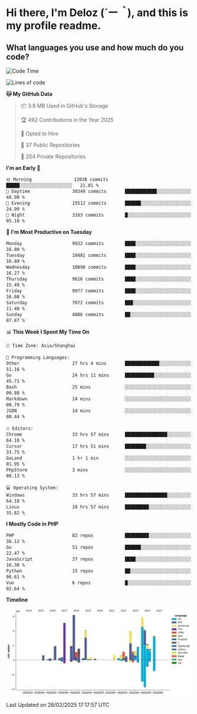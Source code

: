 # **Hi there, I'm Deloz (*´ー｀*), and this is my profile readme.**

## **What languages you use and how much do you code?**

<!--START_SECTION:waka-->
![Code Time](http://img.shields.io/badge/Code%20Time-5%2C796%20hrs%2017%20mins-blue)

![Lines of code](https://img.shields.io/badge/From%20Hello%20World%20I%27ve%20Written-52.7%20million%20lines%20of%20code-blue)

**🐱 My GitHub Data** 

> 📦 3.8 MB Used in GitHub's Storage 
 > 
> 🏆 492 Contributions in the Year 2025
 > 
> 💼 Opted to Hire
 > 
> 📜 37 Public Repositories 
 > 
> 🔑 204 Private Repositories 
 > 
**I'm an Early 🐤** 

```text
🌞 Morning                13038 commits       █████░░░░░░░░░░░░░░░░░░░░   21.01 % 
🌆 Daytime                30349 commits       ████████████░░░░░░░░░░░░░   48.90 % 
🌃 Evening                15512 commits       ██████░░░░░░░░░░░░░░░░░░░   24.99 % 
🌙 Night                  3163 commits        █░░░░░░░░░░░░░░░░░░░░░░░░   05.10 % 
```
📅 **I'm Most Productive on Tuesday** 

```text
Monday                   9932 commits        ████░░░░░░░░░░░░░░░░░░░░░   16.00 % 
Tuesday                  10481 commits       ████░░░░░░░░░░░░░░░░░░░░░   16.89 % 
Wednesday                10098 commits       ████░░░░░░░░░░░░░░░░░░░░░   16.27 % 
Thursday                 9616 commits        ████░░░░░░░░░░░░░░░░░░░░░   15.49 % 
Friday                   9977 commits        ████░░░░░░░░░░░░░░░░░░░░░   16.08 % 
Saturday                 7072 commits        ███░░░░░░░░░░░░░░░░░░░░░░   11.40 % 
Sunday                   4886 commits        ██░░░░░░░░░░░░░░░░░░░░░░░   07.87 % 
```


📊 **This Week I Spent My Time On** 

```text
🕑︎ Time Zone: Asia/Shanghai

💬 Programming Languages: 
Other                    27 hrs 4 mins       █████████████░░░░░░░░░░░░   51.16 % 
Go                       24 hrs 11 mins      ███████████░░░░░░░░░░░░░░   45.71 % 
Bash                     25 mins             ░░░░░░░░░░░░░░░░░░░░░░░░░   00.80 % 
Markdown                 24 mins             ░░░░░░░░░░░░░░░░░░░░░░░░░   00.79 % 
JSON                     14 mins             ░░░░░░░░░░░░░░░░░░░░░░░░░   00.44 % 

🔥 Editors: 
Chrome                   33 hrs 57 mins      ████████████████░░░░░░░░░   64.18 % 
Cursor                   17 hrs 51 mins      ████████░░░░░░░░░░░░░░░░░   33.75 % 
GoLand                   1 hr 1 min          ░░░░░░░░░░░░░░░░░░░░░░░░░   01.95 % 
PhpStorm                 3 mins              ░░░░░░░░░░░░░░░░░░░░░░░░░   00.13 % 

💻 Operating System: 
Windows                  33 hrs 57 mins      ████████████████░░░░░░░░░   64.18 % 
Linux                    18 hrs 57 mins      █████████░░░░░░░░░░░░░░░░   35.82 % 
```

**I Mostly Code in PHP** 

```text
PHP                      82 repos            █████████░░░░░░░░░░░░░░░░   36.12 % 
Go                       51 repos            ██████░░░░░░░░░░░░░░░░░░░   22.47 % 
JavaScript               37 repos            ████░░░░░░░░░░░░░░░░░░░░░   16.30 % 
Python                   15 repos            ██░░░░░░░░░░░░░░░░░░░░░░░   06.61 % 
Vue                      6 repos             █░░░░░░░░░░░░░░░░░░░░░░░░   02.64 % 
```



**Timeline**

![Lines of Code chart](https://raw.githubusercontent.com/deloz/deloz/main/assets/bar_graph.png)


 Last Updated on 28/02/2025 17:17:57 UTC
<!--END_SECTION:waka-->

